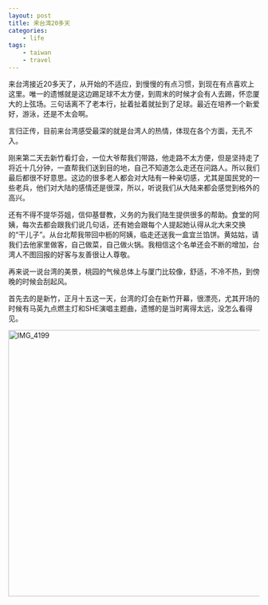 ```yaml
--- 
layout: post
title: 来台湾20多天
categories:
    - life
tags:
    - taiwan
    - travel
---
```



 
来台湾接近20多天了，从开始的不适应，到慢慢的有点习惯，到现在有点喜欢上这里。唯一的遗憾就是这边踢足球不太方便，到周末的时候才会有人去踢，怀恋厦大的上弦场。三句话离不了老本行，扯着扯着就扯到了足球。最近在培养一个新爱好，游泳，还是不太会啊。

言归正传，目前来台湾感受最深的就是台湾人的热情，体现在各个方面，无孔不入。

刚来第二天去新竹看灯会，一位大爷帮我们带路，他走路不太方便，但是坚持走了将近十几分钟，一直帮我们送到目的地，自己不知道怎么走还在问路人。所以我们最后都很不好意思。这边的很多老人都会对大陆有一种亲切感，尤其是国民党的一些老兵，他们对大陆的感情还是很深，所以，听说我们从大陆来都会感觉到格外的高兴。

还有不得不提华芬姐，信仰基督教，义务的为我们陆生提供很多的帮助。食堂的阿姨，每次去都会跟我们说几句话，还有她会跟每个人提起她认得从北大来交换的“干儿子”。从台北帮我带回中枥的阿姨，临走还送我一盒宜兰馅饼。黄姑姑，请我们去他家里做客，自己做菜，自己做火锅。我相信这个名单还会不断的增加，台湾人不图回报的好客与友善很让人尊敬。

再来说一说台湾的美景，桃园的气候总体上与厦门比较像，舒适，不冷不热，到傍晚的时候会刮起风。

首先去的是新竹，正月十五这一天，台湾的灯会在新竹开幕，很漂亮，尤其开场的时候有马英九点燃主灯和SHE演唱主题曲，遗憾的是当时离得太远，没怎么看得见。

<a href="http://www.flickr.com/photos/94005276@N05/8555243472/" title="IMG_4558 by liang, on Flickr"><img src="http://farm9.staticflickr.com/8310/8007200053_3a7b513150_c.jpg" width="800" height="534" alt="IMG_4199"></a>





















































